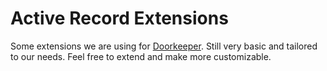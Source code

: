 # Active Record Extensions

Some extensions we are using for [Doorkeeper](http://www.doorkeeper.jp).  Still very basic and tailored to our needs.  Feel free to extend and make more customizable.
